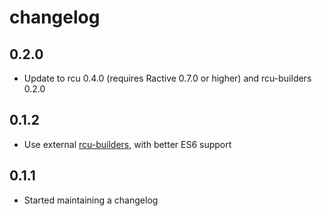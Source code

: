 # changelog

## 0.2.0

* Update to rcu 0.4.0 (requires Ractive 0.7.0 or higher) and rcu-builders 0.2.0

## 0.1.2

* Use external [rcu-builders](https://github.com/ractivejs/rcu-builders), with better ES6 support

## 0.1.1

* Started maintaining a changelog